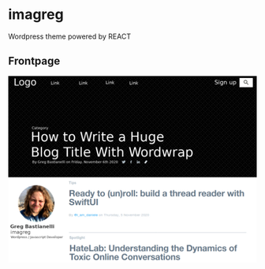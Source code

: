 # imagreg

Wordpress theme powered by REACT

## Frontpage

![wcfbt Select2 Box on Edit Product screen](./assets/imagreg-front-page.jpg)
